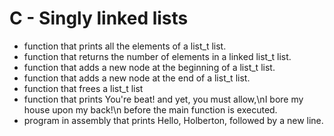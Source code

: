 # C - Singly linked lists

* function that prints all the elements of a list_t list.
* function that returns the number of elements in a linked list_t list.
* function that adds a new node at the beginning of a list_t list.
* function that adds a new node at the end of a list_t list.
* function that frees a list_t list
* function that prints You're beat! and yet, you must allow,\nI bore my house upon my back!\n before the main function is executed. 
* program in assembly that prints Hello, Holberton, followed by a new line.
